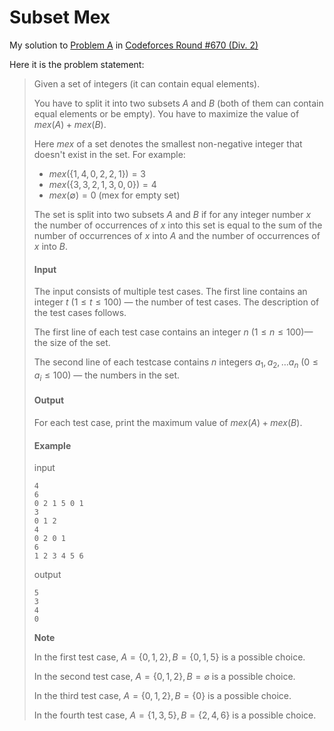 # Subset Mex

My solution to [Problem A](https://codeforces.com/contest/1406/problem/A) in [Codeforces Round #670 (Div. 2)](https://codeforces.com/contest/1406)

Here it is the problem statement:

> Given a set of integers (it can contain equal elements).
>
> You have to split it into two subsets $A$ and $B$ (both of them can contain equal elements or be empty). You have to maximize the value of  $mex(A)+mex(B)$.
>
> Here $mex$ of a set denotes the smallest non-negative integer that doesn't exist in the set. For example:
>
> - $mex(\{1,4,0,2,2,1\})=3$
> - $mex(\{3,3,2,1,3,0,0\})=4$
> - $mex(∅)=0 \text{ (mex for empty set)}$
>
> The set is split into two subsets $A$ and $B$ if for any integer number $x$ the number of occurrences of $x$ into this set is equal to the sum of the number of occurrences of $x$ into $A$ and the number of occurrences of $x$ into $B$.
>
> #### Input
>
> The input consists of multiple test cases. The first line contains an integer $t$  $(1\leq t\leq 100)$ — the number of test cases. The description of the test cases follows.
>
> The first line of each test case contains an integer $n$ $(1\leq n\leq 100)$— the size of the set.
>
> The second line of each testcase contains $n$ integers $a_1,a_2,\dots a_n$ $(0\leq a_i\leq 100)$ — the numbers in the set.
>
> #### Output
>
> For each test case, print the maximum value of $mex(A)+mex(B)$.
>
> #### Example
>
> input
>
> ```
> 4
> 6
> 0 2 1 5 0 1
> 3
> 0 1 2
> 4
> 0 2 0 1
> 6
> 1 2 3 4 5 6
> ```
>
> output
>
> ```
> 5
> 3
> 4
> 0
> ```
>
> **Note**
>
> In the first test case, $A=\left\{0,1,2\right\},B=\left\{0,1,5\right\}$ is a possible choice.
>
> In the second test case, $A=\left\{0,1,2\right\},B=\varnothing$ is a possible choice.
>
> In the third test case, $A=\left\{0,1,2\right\},B=\left\{0\right\}$ is a possible choice.
>
> In the fourth test case, $A=\left\{1,3,5\right\},B=\left\{2,4,6\right\}$ is a possible choice.